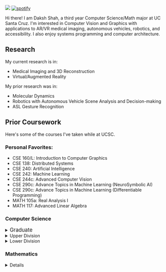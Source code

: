 ![](https://komarev.com/ghpvc/?username=dakshshah03)
[![spotify](https://api.statusbadges.me/badge/spotify/313141511141195777)](https://api.statusbadges.me/openspotify/313141511141195777) <br>


Hi there! I am Daksh Shah, a third year Computer Science/Math major at UC Santa Cruz.
I'm interested in Computer Vision and Graphics with applications to AR/VR medical imaging, autonomous vehicles, robotics, and accessibility. I also enjoy systems programming and computer architecture.

## Research
My current research is in:
- Medical Imaging and 3D Reconstruction
- Virtual/Augmented Reality

My prior research was in:
- Molecular Dynamics
- Robotics with Autonomous Vehicle Scene Analysis and Decision-making
- ASL Gesture Recognition

## Prior Coursework
  Here's some of the courses I've taken while at UCSC.
### Personal Favorites:
- CSE 160/L: Introduction to Computer Graphics
- CSE 138: Distributed Systems
- CSE 240: Artificial Intelligence
- CSE 242: Machine Learning
- CSE 244c: Advanced Computer Vision
- CSE 290c: Advance Topics in Machine Learning (NeuroSymbolic AI)
- CSE 290c: Advance Topics in Machine Learning (Differentiable Programming)
- MATH 105a: Real Analysis I
- MATH 117: Advanced Linear Algebra
### Computer Science
<details closed>
  <summary> <big> Graduate </big> </summary>
  <ul>
    <li>CSE 240: Artificial Intelligence</li>
    <li>CSE 290c: Advanced Topics in Machine Learning (NeuroSymbolic AI)</li>
    <li>CSE 290c: Advanced Topics in Machine Learning (Differentiable Programming)</li>
    <li>STAT 206: Applied Bayesian Statistics</li>
  </ul>
</details>
<details closed>
  <summary> Upper Division </summary>
  <ul>
    <li>CSE 160/L: Introduction to Computer Graphics</li>
    <li>CSE 138: Distributed Systems</li>
    <li>CSE 144: Applied Machine Learning: Deep Learning</li>
    <li>CSE 130: Principles of Computer Systems Design</li>
    <li>CSE 102: Introduction to Analysis of Algorithms</li>
    <li>CSE 120: Computer Architecture</li>
    <li>CSE 103: Computational Models</li>
    <li>CSE 101: Introduction to Data Structures and Algorithms</li>
    <li>CSE 107: Probability and Statistics for Engineers</li>
  </ul>
</details>
<details closed>
  <summary> Lower Division </summary>
  <ul>
    <li>CSE 30: Programming Abstractions in Python</li>
    <li>CSE 12: Computer Systems and Assembly</li>
    <li>CSE 13s: Computer Systems and C Programming</li>
    <li>ECE 30: Engineering Principles of Electronics</li>
  </ul>
</details>

### Mathematics
<details closed>
  <ul>
    <li>MATH 105a: Real Analysis I</li>
    <li>MATH 115: Graph Theory</li>
    <li>MATH 100: Introduction to Proof and Problem Solving</li>
    <li>MATH 19a: Calculus I</li>
    <li>MATH 19b: Calculus II</li>
    <li>MATH 21: Linear Algebra</li>
    <li>MATH 23a: Vector Calculus I</li>
    <li>MATH 23b: Vector Calculus II</li>
    <li>MATH 24: Ordinary Differential Equations</li>
  </ul>
</details>
